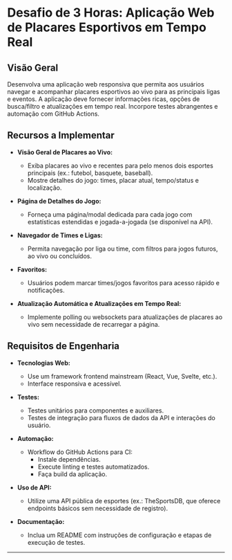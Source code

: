 # Desafio de 3 Horas: Aplicação Web de Placares Esportivos em Tempo Real

## Visão Geral

Desenvolva uma aplicação web responsiva que permita aos usuários navegar e acompanhar placares esportivos ao vivo para as principais ligas e eventos. A aplicação deve fornecer informações ricas, opções de busca/filtro e atualizações em tempo real. Incorpore testes abrangentes e automação com GitHub Actions.

## Recursos a Implementar

- **Visão Geral de Placares ao Vivo:**  
  - Exiba placares ao vivo e recentes para pelo menos dois esportes principais (ex.: futebol, basquete, baseball).
  - Mostre detalhes do jogo: times, placar atual, tempo/status e localização.

- **Página de Detalhes do Jogo:**  
  - Forneça uma página/modal dedicada para cada jogo com estatísticas estendidas e jogada-a-jogada (se disponível na API).

- **Navegador de Times e Ligas:**  
  - Permita navegação por liga ou time, com filtros para jogos futuros, ao vivo ou concluídos.

- **Favoritos:**  
  - Usuários podem marcar times/jogos favoritos para acesso rápido e notificações.

- **Atualização Automática e Atualizações em Tempo Real:**  
  - Implemente polling ou websockets para atualizações de placares ao vivo sem necessidade de recarregar a página.

## Requisitos de Engenharia

- **Tecnologias Web:**  
  - Use um framework frontend mainstream (React, Vue, Svelte, etc.).
  - Interface responsiva e acessível.

- **Testes:**  
  - Testes unitários para componentes e auxiliares.
  - Testes de integração para fluxos de dados da API e interações do usuário.

- **Automação:**  
  - Workflow do GitHub Actions para CI:
    - Instale dependências.
    - Execute linting e testes automatizados.
    - Faça build da aplicação.

- **Uso de API:**  
  - Utilize uma API pública de esportes (ex.: TheSportsDB, que oferece endpoints básicos sem necessidade de registro).

- **Documentação:**  
  - Inclua um README com instruções de configuração e etapas de execução de testes.

---
